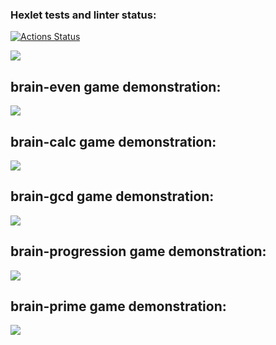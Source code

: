 ### Hexlet tests and linter status:

[![Actions Status](https://github.com/Kate1505/frontend-project-44/workflows/hexlet-check/badge.svg)](https://github.com/Kate1505/frontend-project-44/actions)

<a href="https://codeclimate.com/github/Kate1505/frontend-project-44/maintainability"><img src="https://api.codeclimate.com/v1/badges/a0c7fc7bcb63211499d1/maintainability" /></a>

<h2>brain-even game demonstration:</h2>

<a href="https://asciinema.org/a/Ruuyt9AlM2n6q0e3PfljnvUOf" target="_blank"><img src="https://asciinema.org/a/Ruuyt9AlM2n6q0e3PfljnvUOf.svg" /></a>

<h2>brain-calc game demonstration:</h2>

<a href="https://asciinema.org/a/w6eZoXdC7N7VAdtpXdKxd5NgU" target="_blank"><img src="https://asciinema.org/a/w6eZoXdC7N7VAdtpXdKxd5NgU.svg" /></a>

<h2>brain-gcd game demonstration:</h2>

<a href="https://asciinema.org/a/hLxVUDoRMdITkRJBPuCJm0asS" target="_blank"><img src="https://asciinema.org/a/hLxVUDoRMdITkRJBPuCJm0asS.svg" /></a>

<h2>brain-progression game demonstration:</h2>

<a href="https://asciinema.org/a/xk752xgnixh683aVRwqwQSfB2" target="_blank"><img src="https://asciinema.org/a/xk752xgnixh683aVRwqwQSfB2.svg" /></a>

<h2>brain-prime game demonstration:</h2>

<a href="https://asciinema.org/a/gogvA4PnbRrlB6Yr7g03Ywi5J" target="_blank"><img src="https://asciinema.org/a/gogvA4PnbRrlB6Yr7g03Ywi5J.svg" /></a>
